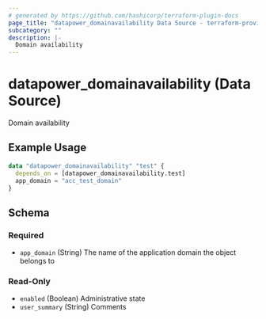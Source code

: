 ```yaml
---
# generated by https://github.com/hashicorp/terraform-plugin-docs
page_title: "datapower_domainavailability Data Source - terraform-provider-datapower"
subcategory: ""
description: |-
  Domain availability
---
```


# datapower_domainavailability (Data Source)

Domain availability

## Example Usage

```terraform
data "datapower_domainavailability" "test" {
  depends_on = [datapower_domainavailability.test]
  app_domain = "acc_test_domain"
}
```

<!-- schema generated by tfplugindocs -->
## Schema

### Required

- `app_domain` (String) The name of the application domain the object belongs to

### Read-Only

- `enabled` (Boolean) Administrative state
- `user_summary` (String) Comments
